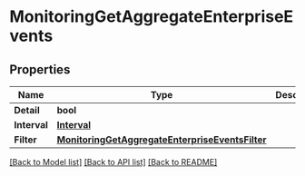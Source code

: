 # MonitoringGetAggregateEnterpriseEvents

## Properties

Name | Type | Description | Notes
------------ | ------------- | ------------- | -------------
**Detail** | **bool** |  | [optional] 
**Interval** | [**Interval**](interval.md) |  | [optional] 
**Filter** | [**MonitoringGetAggregateEnterpriseEventsFilter**](_monitoring_getAggregateEnterpriseEvents_filter.md) |  | [optional] 

[[Back to Model list]](../README.md#documentation-for-models) [[Back to API list]](../README.md#documentation-for-api-endpoints) [[Back to README]](../README.md)


